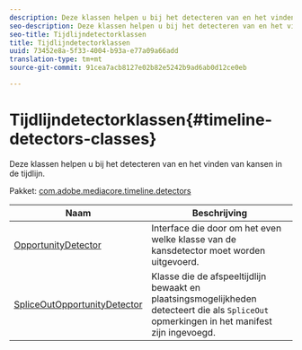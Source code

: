 ```yaml
---
description: Deze klassen helpen u bij het detecteren van en het vinden van kansen in de tijdlijn.
seo-description: Deze klassen helpen u bij het detecteren van en het vinden van kansen in de tijdlijn.
seo-title: Tijdlijndetectorklassen
title: Tijdlijndetectorklassen
uuid: 73452e8a-5f33-4004-b93a-e77a09a66add
translation-type: tm+mt
source-git-commit: 91cea7acb8127e02b82e5242b9ad6ab0d12ce0eb

---
```



# Tijdlijndetectorklassen{#timeline-detectors-classes}

Deze klassen helpen u bij het detecteren van en het vinden van kansen in de tijdlijn.

Pakket: [com.adobe.mediacore.timeline.detectors](https://help.adobe.com/en_US/primetime/api/psdk/asdoc-dhls_1.4/com/adobe/mediacore/timeline/detectors/package-detail.html)

| Naam | Beschrijving |
|---|---|
| [OpportunityDetector](https://help.adobe.com/en_US/primetime/api/psdk/asdoc-dhls_1.4/com/adobe/mediacore/timeline/detectors/OpportunityDetector.html) | Interface die door om het even welke klasse van de kansdetector moet worden uitgevoerd. |
| [SpliceOutOpportunityDetector](https://help.adobe.com/en_US/primetime/api/psdk/asdoc-dhls_1.4/com/adobe/mediacore/timeline/detectors/SpliceOutOpportunityDetector.html) | Klasse die de afspeeltijdlijn bewaakt en plaatsingsmogelijkheden detecteert die als `SpliceOut` opmerkingen in het manifest zijn ingevoegd. |